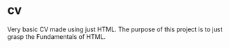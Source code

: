 # cv
Very basic CV made using just HTML. The purpose of this project is to just grasp the Fundamentals of HTML. 
